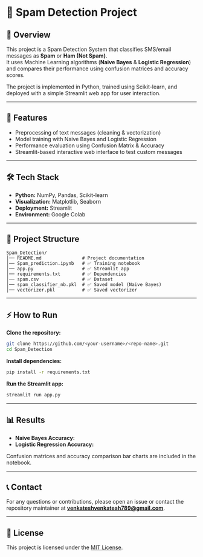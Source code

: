 # 📧 Spam Detection Project

## 📌 Overview

This project is a Spam Detection System that classifies SMS/email messages as **Spam** or **Ham (Not Spam)**.  
It uses Machine Learning algorithms (**Naive Bayes** & **Logistic Regression**) and compares their performance using confusion matrices and accuracy scores.

The project is implemented in Python, trained using Scikit-learn, and deployed with a simple Streamlit web app for user interaction.

---

## 🚀 Features

- Preprocessing of text messages (cleaning & vectorization)
- Model training with Naive Bayes and Logistic Regression
- Performance evaluation using Confusion Matrix & Accuracy
- Streamlit-based interactive web interface to test custom messages

---

## 🛠️ Tech Stack

- **Python:** NumPy, Pandas, Scikit-learn
- **Visualization:** Matplotlib, Seaborn
- **Deployment:** Streamlit
- **Environment:** Google Colab

---

## 📂 Project Structure

```
Spam_Detection/
│── README.md               # Project documentation
│── Spam_prediction.ipynb   # ✅ Training notebook
│── app.py                  # ✅ Streamlit app
│── requirements.txt        # ✅ Dependencies
│── spam.csv                # ✅ Dataset
│── spam_classifier_nb.pkl  # ✅ Saved model (Naive Bayes)
│── vectorizer.pkl          # ✅ Saved vectorizer
```

---

## ⚡ How to Run

**Clone the repository:**
```bash
git clone https://github.com/<your-username>/<repo-name>.git
cd Spam_Detection
```

**Install dependencies:**
```bash
pip install -r requirements.txt
```

**Run the Streamlit app:**
```bash
streamlit run app.py
```

---

## 📊 Results

- **Naive Bayes Accuracy:**  
- **Logistic Regression Accuracy:**  

Confusion matrices and accuracy comparison bar charts are included in the notebook.

---

## 📞 Contact

For any questions or contributions, please open an issue or contact the repository maintainer at **venkateshvenkateah789@gmail.com**.

---

## 📜 License

This project is licensed under the [MIT License](../LICENSE).